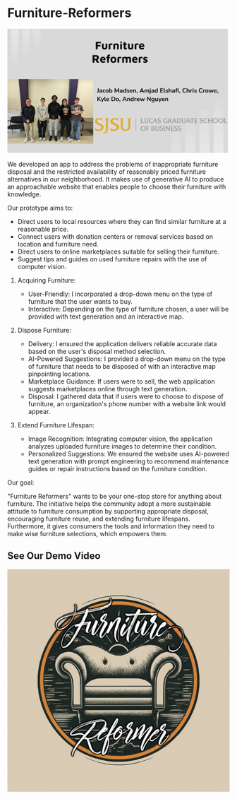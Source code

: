 # Furniture-Reformers
<img src = "/Meet The Team.png" width = "500">

We developed an app to address the problems of inappropriate furniture disposal and the restricted availability of reasonably priced furniture alternatives in our neighborhood. It makes use of generative AI to produce an approachable website that enables people to choose their furniture with knowledge.

Our prototype aims to:
- Direct users to local resources where they can find similar furniture at a reasonable price.
- Connect users with donation centers or removal services based on location and furniture need.
- Direct users to online marketplaces suitable for selling their furniture.
- Suggest tips and guides on used furniture repairs with the use of computer vision.

1. Acquiring Furniture:
   - User-Friendly: I incorporated a drop-down menu on the type of furniture that the user wants to buy.
   - Interactive: Depending on the type of furniture chosen, a user will be provided with text generation and an interactive map.

2. Dispose Furniture:
   - Delivery: I ensured the application delivers reliable accurate data based on the user's disposal method selection.
   - AI-Powered Suggestions: I provided a drop-down menu on the type of furniture that needs to be disposed of with an interactive map pinpointing locations.
   - Marketplace Guidance: If users were to sell, the web application suggests marketplaces online through text generation.
   - Disposal: I gathered data that if users were to choose to dispose of furniture, an organization's phone number with a website link would appear.

3. Extend Furniture Lifespan:
   - Image Recognition: Integrating computer vision, the application analyzes uploaded furniture images to determine their condition.
   - Personalized Suggestions: We ensured the website uses AI-powered text generation with prompt engineering to recommend maintenance guides or repair instructions based on the furniture condition.


Our goal:

"Furniture Reformers" wants to be your one-stop store for anything about furniture. The initiative helps the community adopt a more sustainable attitude to furniture consumption by supporting appropriate disposal, encouraging furniture reuse, and extending furniture lifespans. Furthermore, it gives consumers the tools and information they need to make wise furniture selections, which empowers them.
## See Our Demo Video
[![Watch the Video Here](/Logo.png)](https://www.youtube.com/watch?v=_kuei1AvIVA)
 
